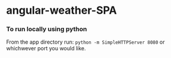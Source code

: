 # angular-weather-SPA

### To run locally using python
From the app directory run: `python -m SimpleHTTPServer 8080` or whichwever port you would like.
